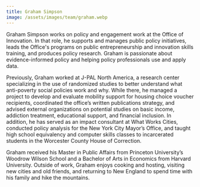 ```yaml
---
title: Graham Simpson
image: /assets/images/team/graham.webp
---
```


Graham Simpson works on policy and engagement work at the Office of Innovation. In that role, he supports and manages public policy initiatives, leads the Office's programs on public entrepreneurship and innovation skills training, and produces policy research. Graham is passionate about evidence-informed policy and helping policy professionals use and apply data.

Previously, Graham worked at J-PAL North America, a research center specializing in the use of randomized studies to better understand what anti-poverty social policies work and why. While there, he managed a project to develop and evaluate mobility support for housing choice voucher recipients, coordinated the office’s written publications strategy, and advised external organizations on potential studies on basic income, addiction treatment, educational support, and financial inclusion. In addition, he has served as an impact consultant at What Works Cities, conducted policy analysis for the New York City Mayor’s Office, and taught high school equivalency and computer skills classes to incarcerated students in the Worcester County House of Correction.

Graham received his Master in Public Affairs from Princeton University’s Woodrow Wilson School and a Bachelor of Arts in Economics from Harvard University. Outside of work, Graham enjoys cooking and hosting, visiting new cities and old friends, and returning to New England to spend time with his family and hike the mountains.
